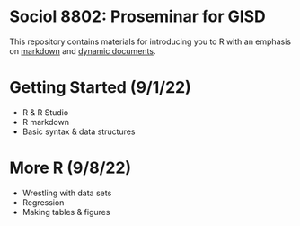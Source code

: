 # Sociol 8802: Proseminar for GISD

This repository contains materials for introducing you to R with an emphasis on [markdown](https://rmarkdown.rstudio.com/lesson-1.html) 
and [dynamic documents](https://rmarkdown.rstudio.com/lesson-9.html).


# Getting Started (9/1/22)

  * R & R Studio
  * R markdown
  * Basic syntax & data structures

# More R (9/8/22)

  * Wrestling with data sets
  * Regression
  * Making tables & figures
  
